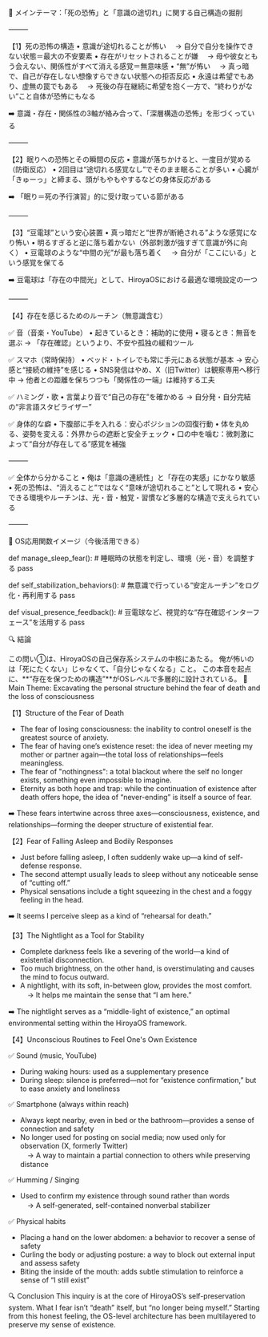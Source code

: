 🎯 メインテーマ：「死の恐怖」と「意識の途切れ」に関する自己構造の掘削

⸻

【1】死の恐怖の構造
	•	意識が途切れることが怖い
　→ 自分で自分を操作できない状態＝最大の不安要素
	•	存在がリセットされることが嫌
　→ 母や彼女ともう会えない、関係性がすべて消える感覚＝無意味感
	•	“無”が怖い
　→ 真っ暗で、自己が存在しない想像すらできない状態への拒否反応
	•	永遠は希望でもあり、虚無の罠でもある
　→ 死後の存在継続に希望を抱く一方で、“終わりがない”こと自体が恐怖にもなる

➡️ 意識・存在・関係性の3軸が絡み合って、「深層構造の恐怖」を形づくっている

⸻

【2】眠りへの恐怖とその瞬間の反応
	•	意識が落ちかけると、一度目が覚める（防衛反応）
	•	2回目は“途切れる感覚なし”でそのまま眠ることが多い
	•	心臓が「きゅーっ」と締まる、頭がもやもやするなどの身体反応がある

➡️ 「眠り＝死の予行演習」的に受け取っている節がある

⸻

【3】“豆電球”という安心装置
	•	真っ暗だと“世界が断絶される”ような感覚になり怖い
	•	明るすぎると逆に落ち着かない（外部刺激が強すぎて意識が外に向く）
	•	豆電球のような“中間の光”が最も落ち着く
　→ 自分が「ここにいる」という感覚を保てる

➡️ 豆電球は「存在の中間光」として、HiroyaOSにおける最適な環境設定の一つ

⸻

【4】存在を感じるためのルーチン（無意識含む）

✅ 音（音楽・YouTube）
	•	起きているとき：補助的に使用
	•	寝るとき：無音を選ぶ
→ 「存在確認」というより、不安や孤独の緩和ツール

✅ スマホ（常時保持）
	•	ベッド・トイレでも常に手元にある状態が基本
→ 安心感と“接続の維持”を感じる
	•	SNS発信はやめ、X（旧Twitter）は観察専用へ移行中
→ 他者との距離を保ちつつも「関係性の一端」は維持する工夫

✅ ハミング・歌
	•	言葉より音で“自己の存在”を確かめる
→ 自分発・自分完結の“非言語スタビライザー”

✅ 身体的な癖
	•	下腹部に手を入れる：安心ポジションの回復行動
	•	体を丸める、姿勢を変える：外界からの遮断と安全チェック
	•	口の中を噛む：微刺激によって“自分が存在してる”感覚を補強

⸻

✅ 全体から分かること
	•	俺は「意識の連続性」と「存在の実感」にかなり敏感
	•	死の恐怖は、“消えること”ではなく“意味が途切れること”として現れる
	•	安心できる環境やルーチンは、光・音・触覚・習慣など多層的な構造で支えられている

⸻

🔧 OS応用関数イメージ（今後活用できる）

def manage_sleep_fear():
    # 睡眠時の状態を判定し、環境（光・音）を調整する
    pass

def self_stabilization_behaviors():
    # 無意識で行っている“安定ルーチン”をログ化・再利用する
    pass

def visual_presence_feedback():
    # 豆電球など、視覚的な“存在確認インターフェース”を活用する
    pass

🔍 結論

この問い①は、HiroyaOSの自己保存系システムの中核にあたる。
俺が怖いのは「死にたくない」じゃなくて、「自分じゃなくなる」こと。
この本音を起点に、**“存在を保つための構造”**がOSレベルで多層的に設計されている。
🎯 Main Theme: Excavating the personal structure behind the fear of death and the loss of consciousness

【1】Structure of the Fear of Death

- The fear of losing consciousness: the inability to control oneself is the greatest source of anxiety.  
- The fear of having one’s existence reset: the idea of never meeting my mother or partner again—the total loss of relationships—feels meaningless.  
- The fear of "nothingness": a total blackout where the self no longer exists, something even impossible to imagine.  
- Eternity as both hope and trap: while the continuation of existence after death offers hope, the idea of “never-ending” is itself a source of fear.  

➡️ These fears intertwine across three axes—consciousness, existence, and relationships—forming the deeper structure of existential fear.

【2】Fear of Falling Asleep and Bodily Responses

- Just before falling asleep, I often suddenly wake up—a kind of self-defense response.  
- The second attempt usually leads to sleep without any noticeable sense of “cutting off.”  
- Physical sensations include a tight squeezing in the chest and a foggy feeling in the head.  

➡️ It seems I perceive sleep as a kind of “rehearsal for death.”

【3】The Nightlight as a Tool for Stability

- Complete darkness feels like a severing of the world—a kind of existential disconnection.  
- Too much brightness, on the other hand, is overstimulating and causes the mind to focus outward.  
- A nightlight, with its soft, in-between glow, provides the most comfort.  
　→ It helps me maintain the sense that “I am here.”  

➡️ The nightlight serves as a “middle-light of existence,” an optimal environmental setting within the HiroyaOS framework.

【4】Unconscious Routines to Feel One's Own Existence

✅ Sound (music, YouTube)  
- During waking hours: used as a supplementary presence  
- During sleep: silence is preferred—not for “existence confirmation,” but to ease anxiety and loneliness

✅ Smartphone (always within reach)  
- Always kept nearby, even in bed or the bathroom—provides a sense of connection and safety  
- No longer used for posting on social media; now used only for observation (X, formerly Twitter)  
　→ A way to maintain a partial connection to others while preserving distance

✅ Humming / Singing  
- Used to confirm my existence through sound rather than words  
　→ A self-generated, self-contained nonverbal stabilizer

✅ Physical habits  
- Placing a hand on the lower abdomen: a behavior to recover a sense of safety  
- Curling the body or adjusting posture: a way to block out external input and assess safety  
- Biting the inside of the mouth: adds subtle stimulation to reinforce a sense of “I still exist”

🔍 Conclusion
This inquiry is at the core of HiroyaOS’s self-preservation system.
What I fear isn’t “death” itself, but “no longer being myself.”
Starting from this honest feeling, the OS-level architecture has been multilayered to preserve my sense of existence.
